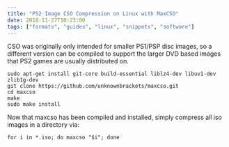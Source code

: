 ```yaml
---
title: "PS2 Image CSO Compression on Linux with MaxCSO"
date: 2018-11-27T10:23:00
tags: ["formats", "guides", "linux", "snippets", "software"]
---
```


CSO was originally only intended for smaller PS1/PSP disc images, so a different version can be compiled to support the larger DVD based images that PS2 games are usually distributed on.

```
sudo apt-get install git-core build-essential liblz4-dev libuv1-dev zlib1g-dev
git clone https://github.com/unknownbrackets/maxcso.git
cd maxcso
make
sudo make install
```

Now that maxcso has been compiled and installed, simply compress all iso images in a directory via:

```
for i in *.iso; do maxcso "$i"; done
```
